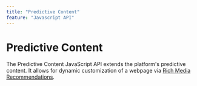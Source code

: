 ```yaml
---
title: "Predictive Content"
feature: "Javascript API"
---
```


# Predictive Content

The Predictive Content JavaScript API extends the platform's predictive content. It allows for dynamic customization of a webpage via [Rich Media Recommendations](/javascript-api/web-personalization/rich-media-recommendation/).
